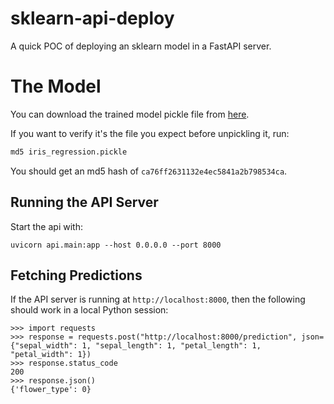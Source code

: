 # sklearn-api-deploy

A quick POC of deploying an sklearn model in a FastAPI server.

# The Model

You can download the trained model pickle file from [here](https://www.dropbox.com/s/q0iek2hu43oz3c0/iris_regression.pickle?dl=0).

If you want to verify it's the file you expect before unpickling it, run:
```bash
md5 iris_regression.pickle
```
You should get an md5 hash of `ca76ff2631132e4ec5841a2b798534ca`.

## Running the API Server

Start the api with:
```
uvicorn api.main:app --host 0.0.0.0 --port 8000
```

## Fetching Predictions

If the API server is running at `http://localhost:8000`, then the following should work in a local Python session:
```text
>>> import requests
>>> response = requests.post("http://localhost:8000/prediction", json={"sepal_width": 1, "sepal_length": 1, "petal_length": 1, "petal_width": 1})
>>> response.status_code
200
>>> response.json()
{'flower_type': 0}
```
